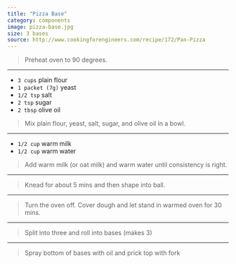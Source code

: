 ```yaml
---
title: "Pizza Base"
category: components
image: pizza-base.jpg
size: 3 bases
source: http://www.cookingforengineers.com/recipe/172/Pan-Pizza
---
```



> Preheat oven to 90 degrees.

---

* `3 cups` plain flour
* `1 packet (7g)` yeast
* `1/2 tsp` salt
* `2 tsp` sugar
* `2 tbsp` olive oil

> Mix plain flour, yeast, salt, sugar, and olive oil in a bowl.

---

* `1/2 cup` warm milk
* `1/2 cup` warm water

> Add warm milk (or oat milk) and warm water until consistency is right.

---

> Knead for about 5 mins and then shape into ball.

---

> Turn the oven off. Cover dough and let stand in warmed oven for 30 mins.

---

> Split into three and roll into bases (makes 3)

---

> Spray bottom of bases with oil and prick top with fork

